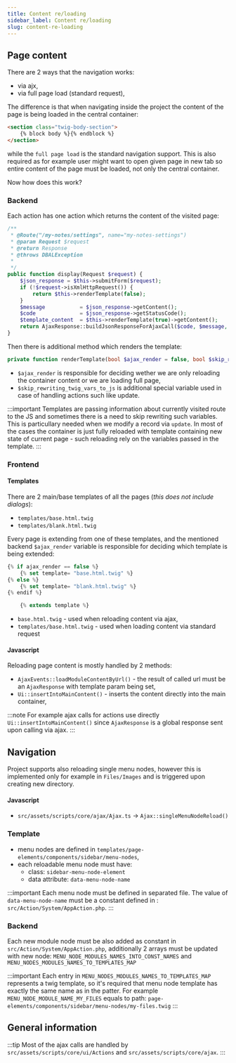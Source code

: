 ```yaml
---
title: Content re/loading
sidebar_label: Content re/loading
slug: content-re-loading
---
```


## Page content
There are 2 ways that the navigation works:
- via ajx,
- via full page load (standard request),

The difference is that when navigating inside the project the content of the page is being loaded in the central container:
````html
<section class="twig-body-section">
    {% block body %}{% endblock %}
</section>
````

while the `full page load` is the standard navigation support. This is also required as for example user might want to open 
given page in new tab so entire content of the page must be loaded, not only the central container.

Now how does this work?

### Backend
Each action has one action which returns the content of the visited page:
````php
/**
 * @Route("/my-notes/settings", name="my-notes-settings")
 * @param Request $request
 * @return Response
 * @throws DBALException
 * 
 */
public function display(Request $request) {
    $json_response = $this->submitForm($request);
    if (!$request->isXmlHttpRequest()) {
        return $this->renderTemplate(false);
    }
    $message           = $json_response->getContent();
    $code              = $json_response->getStatusCode();
    $template_content  = $this->renderTemplate(true)->getContent();
    return AjaxResponse::buildJsonResponseForAjaxCall($code, $message, $template_content);
}
`````

Then there is additional method which renders the template:

````php
private function renderTemplate(bool $ajax_render = false, bool $skip_rewriting_twig_vars_to_js = false) {
````

- `$ajax_render` is responsible for deciding wether we are only reloading the container content or we are loading full page,
- `$skip_rewriting_twig_vars_to_js` is additional special variable used in case of handling actions such like update. 

:::important
Templates are passing information about currently visited route to the JS and sometimes there is a need to skip rewriting such variables. 
This is particullary needed when we modify a record via `update`. In most of the cases the container is just fully reloaded with template 
containing new state of current page - such reloading rely on the variables passed in the template. 
:::

### Frontend
#### Templates
There are 2 main/base templates of all the pages (*this does not include dialogs*):
- `templates/base.html.twig`
- `templates/blank.html.twig`

Every page is extending from one of these templates, and the mentioned backend `$ajax_render` variable is responsible 
for deciding which template is being extended:
````js
{% if ajax_render == false %}
    {% set template= "base.html.twig" %}
{% else %}
    {% set template= "blank.html.twig" %}
{% endif %}

    {% extends template %}
````
* `base.html.twig` - used when reloading content via ajax,
* `templates/base.html.twig` - used when loading content via standard request

#### Javascript
Reloading page content is mostly handled by 2 methods:
- `AjaxEvents::loadModuleContentByUrl()` - the result of called url must be an `AjaxResponse` with template param being set,
- `Ui::insertIntoMainContent()` - inserts the content directly into the main container,

:::note
For example ajax calls for actions use directly `Ui::insertIntoMainContent()` since `AjaxResponse` is a global response sent 
upon calling via ajax.
:::

## Navigation
Project supports also reloading single menu nodes, however this is implemented only for example in `Files/Images` and is triggered 
upon creating new directory.

#### Javascript 
- `src/assets/scripts/core/ajax/Ajax.ts` → `Ajax::singleMenuNodeReload()`

### Template
- menu nodes are defined in `templates/page-elements/components/sidebar/menu-nodes`, 
- each reloadable menu node must have:
  - class: `sidebar-menu-node-element`
  - data attribute: `data-menu-node-name`

:::important
Each menu node must be defined in separated file. The value of `data-menu-node-name` must be a constant defined in :
`src/Action/System/AppAction.php`.
:::

### Backend
Each new module node must be also added as constant in `src/Action/System/AppAction.php`, additionally 2 arrays must be updated 
with new node: `MENU_NODE_MODULES_NAMES_INTO_CONST_NAMES` and `MENU_NODES_MODULES_NAMES_TO_TEMPLATES_MAP`

:::important
Each entry in `MENU_NODES_MODULES_NAMES_TO_TEMPLATES_MAP` represents a twig template, so it's required that menu node template 
has exactly the same name as in the patter. For example `MENU_NODE_MODULE_NAME_MY_FILES` equals to path: `page-elements/components/sidebar/menu-nodes/my-files.twig`
:::

## General information

:::tip
Most of the ajax calls are handled by `src/assets/scripts/core/ui/Actions` and `src/assets/scripts/core/ajax`.
:::
